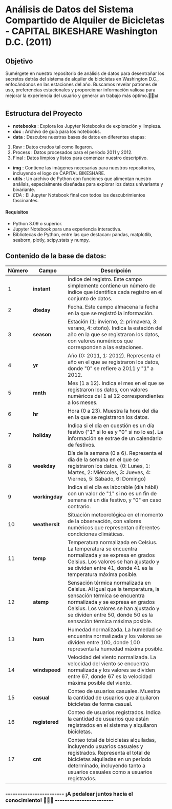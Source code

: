 # Análisis de Datos del Sistema Compartido de Alquiler de Bicicletas - CAPITAL BIKESHARE Washington D.C. (2011)

## Objetivo
Sumérgete en nuestro repositorio de análisis de datos para desentrañar los secretos detrás del sistema de alquiler de bicicletas en Washington D.C., enfocándonos en las estaciones del año. Buscamos revelar patrones de uso, preferencias estacionales y proporcionar información valiosa para mejorar la experiencia del usuario y generar un trabajo más óptimo.🚴‍♂️📊

## Estructura del Proyecto
- **notebooks** : Explora los Jupyter Notebooks de exploración y limpieza.
- **doc** : Archivo de guía para los notebooks.
- **data** : Descubre nuestras bases de datos en diferentes etapas:
1. Raw : Datos crudos tal como llegaron.
2. Process : Datos procesados para el período 2011 y 2012.
3. Final : Datos limpios y listos para comenzar nuestro descriptivo.
- **img** : Contiene las imágenes necesarias para nuestros repositorios, incluyendo el logo de CAPITAL BIKESHARE.
- **utils** : Un archivo de Python con funciones que alimentan nuestro análisis, especialmente diseñadas para explorar los datos univariante y bivariante.
- *EDA* : El Jupyter Notebook final con todos los descubrimientos fascinantes.

#### **Requisitos**
- Python 3.09 o superior.
- Jupyter Notebook para una experiencia interactiva.
- Bibliotecas de Python, entre las que destacan: pandas, matplotlib, seaborn, plotly, scipy.stats y numpy.

## Contenido de la base de datos: 

| Número | Campo        | Descripción                                                                                           |
|--------|--------------|-------------------------------------------------------------------------------------------------------|
| 1      | **instant**   | Índice del registro. Este campo simplemente contiene un número de índice que identifica cada registro en el conjunto de datos.                                   |
| 2      | **dteday**    | Fecha. Este campo almacena la fecha en la que se registró la información.                                |
| 3      | **season**    | Estación (1: invierno, 2: primavera, 3: verano, 4: otoño). Indica la estación del año en la que se registraron los datos, con valores numéricos que corresponden a las estaciones.          |
| 4      | **yr**        | Año (0: 2011, 1: 2012). Representa el año en el que se registraron los datos, donde "0" se refiere a 2011 y "1" a 2012.                                                |
| 5      | **mnth**      | Mes (1 a 12). Indica el mes en el que se registraron los datos, con valores numéricos del 1 al 12 correspondientes a los meses.                                      |
| 6      | **hr**        | Hora (0 a 23). Muestra la hora del día en la que se registraron los datos.                  |
| 7      | **holiday**   | Indica si el día en cuestión es un día festivo ("1" si lo es y "0" si no lo es). La información se extrae de un calendario de festivos.       |
| 8      | **weekday**   | Día de la semana (0 a 6). Representa el día de la semana en el que se registraron los datos. (0: Lunes, 1: Martes, 2: Miércoles, 3: Jueves, 4: Viernes, 5: Sábado, 6: Domingo)                  |
| 9      | **workingday**| Indica si el día es laborable (día hábil) con un valor de "1" si no es un fin de semana ni un día festivo, y "0" en caso contrario. |
| 10     | **weathersit**| Situación meteorológica en el momento de la observación, con valores numéricos que representan diferentes condiciones climáticas.                                        |
| 11     | **temp**      | Temperatura normalizada en Celsius. La temperatura se encuentra normalizada y se expresa en grados Celsius. Los valores se han ajustado y se dividen entre 41, donde 41 es la temperatura máxima posible.                            |
| 12     | **atemp**     | Sensación térmica normalizada en Celsius. Al igual que la temperatura, la sensación térmica se encuentra normalizada y se expresa en grados Celsius. Los valores se han ajustado y se dividen entre 50, donde 50 es la sensación térmica máxima posible.        |
| 13     | **hum**       | Humedad normalizada. La humedad se encuentra normalizada y los valores se dividen entre 100, donde 100 representa la humedad máxima posible.                                 |
| 14     | **windspeed** | Velocidad del viento normalizada. La velocidad del viento se encuentra normalizada y los valores se dividen entre 67, donde 67 es la velocidad máxima posible del viento.            |
| 15     | **casual**    | Conteo de usuarios casuales. Muestra la cantidad de usuarios que alquilaron bicicletas de forma casual.                                                               |
| 16     | **registered**| Conteo de usuarios registrados. Indica la cantidad de usuarios que están registrados en el sistema y alquilaron bicicletas.                                             |
| 17     | **cnt**       | Conteo total de bicicletas alquiladas, incluyendo usuarios casuales y registrados. Representa el total de bicicletas alquiladas en un período determinado, incluyendo tanto a usuarios casuales como a usuarios registrados. |

### ------------------------ ¡A pedalear juntos hacia el conocimiento! 🚴‍♀️🌐 ------------------------


